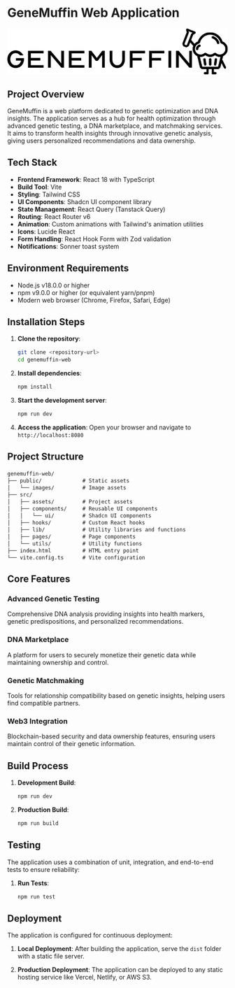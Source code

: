 
# GeneMuffin Web Application

![GeneMuffin Logo](public/images/Genemuffin-Logo-s.png)

## Project Overview

GeneMuffin is a web platform dedicated to genetic optimization and DNA insights. The application serves as a hub for health optimization through advanced genetic testing, a DNA marketplace, and matchmaking services. It aims to transform health insights through innovative genetic analysis, giving users personalized recommendations and data ownership.

## Tech Stack

- **Frontend Framework**: React 18 with TypeScript
- **Build Tool**: Vite
- **Styling**: Tailwind CSS
- **UI Components**: Shadcn UI component library
- **State Management**: React Query (Tanstack Query)
- **Routing**: React Router v6
- **Animation**: Custom animations with Tailwind's animation utilities
- **Icons**: Lucide React
- **Form Handling**: React Hook Form with Zod validation
- **Notifications**: Sonner toast system

## Environment Requirements

- Node.js v18.0.0 or higher
- npm v9.0.0 or higher (or equivalent yarn/pnpm)
- Modern web browser (Chrome, Firefox, Safari, Edge)

## Installation Steps

1. **Clone the repository**:
   ```bash
   git clone <repository-url>
   cd genemuffin-web
   ```

2. **Install dependencies**:
   ```bash
   npm install
   ```

3. **Start the development server**:
   ```bash
   npm run dev
   ```

4. **Access the application**:
   Open your browser and navigate to `http://localhost:8080`

## Project Structure

```
genemuffin-web/
├── public/             # Static assets
│   └── images/         # Image assets
├── src/
│   ├── assets/         # Project assets
│   ├── components/     # Reusable UI components
│   │   └── ui/         # Shadcn UI components
│   ├── hooks/          # Custom React hooks
│   ├── lib/            # Utility libraries and functions
│   ├── pages/          # Page components
│   └── utils/          # Utility functions
├── index.html          # HTML entry point
└── vite.config.ts      # Vite configuration
```

## Core Features

### Advanced Genetic Testing
Comprehensive DNA analysis providing insights into health markers, genetic predispositions, and personalized recommendations.

### DNA Marketplace
A platform for users to securely monetize their genetic data while maintaining ownership and control.

### Genetic Matchmaking
Tools for relationship compatibility based on genetic insights, helping users find compatible partners.

### Web3 Integration
Blockchain-based security and data ownership features, ensuring users maintain control of their genetic information.

## Build Process

1. **Development Build**:
   ```bash
   npm run dev
   ```

2. **Production Build**:
   ```bash
   npm run build
   ```


## Testing

The application uses a combination of unit, integration, and end-to-end tests to ensure reliability:

1. **Run Tests**:
   ```bash
   npm run test
   ```


## Deployment

The application is configured for continuous deployment:

1. **Local Deployment**:
   After building the application, serve the `dist` folder with a static file server.

2. **Production Deployment**:
   The application can be deployed to any static hosting service like Vercel, Netlify, or AWS S3.

